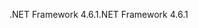 <span data-ttu-id="65f40-101">.NET Framework 4.6.1</span><span class="sxs-lookup"><span data-stu-id="65f40-101">.NET Framework 4.6.1</span></span>